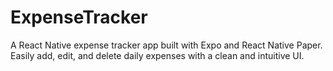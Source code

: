 # ExpenseTracker
A React Native expense tracker app built with Expo and React Native Paper. Easily add, edit, and delete daily expenses with a clean and intuitive UI.
